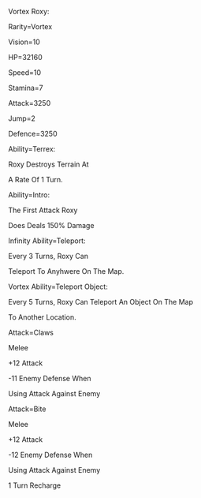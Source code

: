 Vortex Roxy:

Rarity=Vortex

Vision=10

HP=32160

Speed=10

Stamina=7

Attack=3250

Jump=2

Defence=3250

Ability=Terrex:

Roxy Destroys Terrain At

A Rate Of 1 Turn.

Ability=Intro:

The First Attack Roxy

Does Deals 150% Damage

Infinity Ability=Teleport:

Every 3 Turns, Roxy Can

Teleport To Anyhwere On The Map.

Vortex Ability=Teleport Object:

Every 5 Turns, Roxy Can Teleport An Object On The Map

To Another Location.

Attack=Claws

Melee

+12 Attack

-11 Enemy Defense When

Using Attack Against Enemy

Attack=Bite

Melee

+12 Attack

-12 Enemy Defense When

Using Attack Against Enemy

1 Turn Recharge
